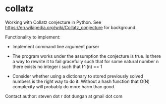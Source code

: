 # collatz
Working with Collatz conjecture in Python. See
https://en.wikipedia.org/wiki/Collatz_conjecture for background.



Functionality to implement:

* Implement command line argument parser

* The program works under the assumption the conjecture is true. Is there a
way to rewrite it to fail gracefully such that for some natural number n there
exists no integer i such that f^i(n) == 1

* Consider whether using a dictionary to stored previously solved numbers
is the right way to do it. Without a hash function that O(N) complexity
will probably do more harm than good.



Contact author: steven dot r dot dungan at gmail dot com

